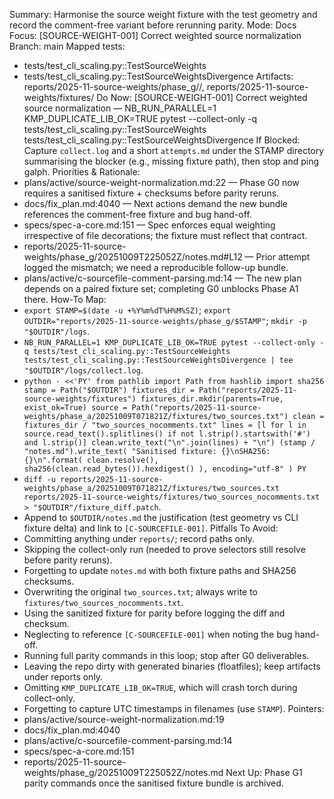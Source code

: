 Summary: Harmonise the source weight fixture with the test geometry and record the comment-free variant before rerunning parity.
Mode: Docs
Focus: [SOURCE-WEIGHT-001] Correct weighted source normalization
Branch: main
Mapped tests:
- tests/test_cli_scaling.py::TestSourceWeights
- tests/test_cli_scaling.py::TestSourceWeightsDivergence
Artifacts: reports/2025-11-source-weights/phase_g/<STAMP>/, reports/2025-11-source-weights/fixtures/
Do Now: [SOURCE-WEIGHT-001] Correct weighted source normalization — NB_RUN_PARALLEL=1 KMP_DUPLICATE_LIB_OK=TRUE pytest --collect-only -q tests/test_cli_scaling.py::TestSourceWeights tests/test_cli_scaling.py::TestSourceWeightsDivergence
If Blocked: Capture `collect.log` and a short `attempts.md` under the STAMP directory summarising the blocker (e.g., missing fixture path), then stop and ping galph.
Priorities & Rationale:
- plans/active/source-weight-normalization.md:22 — Phase G0 now requires a sanitised fixture + checksums before parity reruns.
- docs/fix_plan.md:4040 — Next actions demand the new bundle references the comment-free fixture and bug hand-off.
- specs/spec-a-core.md:151 — Spec enforces equal weighting irrespective of file decorations; the fixture must reflect that contract.
- reports/2025-11-source-weights/phase_g/20251009T225052Z/notes.md#L12 — Prior attempt logged the mismatch; we need a reproducible follow-up bundle.
- plans/active/c-sourcefile-comment-parsing.md:14 — The new plan depends on a paired fixture set; completing G0 unblocks Phase A1 there.
How-To Map:
- `export STAMP=$(date -u +%Y%m%dT%H%M%SZ)`; `export OUTDIR="reports/2025-11-source-weights/phase_g/$STAMP"`; `mkdir -p "$OUTDIR"/logs`.
- `NB_RUN_PARALLEL=1 KMP_DUPLICATE_LIB_OK=TRUE pytest --collect-only -q tests/test_cli_scaling.py::TestSourceWeights tests/test_cli_scaling.py::TestSourceWeightsDivergence | tee "$OUTDIR"/logs/collect.log`.
- `python - <<'PY'
from pathlib import Path
from hashlib import sha256
stamp = Path("$OUTDIR")
fixtures_dir = Path("reports/2025-11-source-weights/fixtures")
fixtures_dir.mkdir(parents=True, exist_ok=True)
source = Path("reports/2025-11-source-weights/phase_a/20251009T071821Z/fixtures/two_sources.txt")
clean = fixtures_dir / "two_sources_nocomments.txt"
lines = [l for l in source.read_text().splitlines() if not l.strip().startswith('#') and l.strip()]
clean.write_text("\n".join(lines) + "\n")
(stamp / "notes.md").write_text(
    "Sanitised fixture: {}\nSHA256: {}\n".format(
        clean.resolve(), sha256(clean.read_bytes()).hexdigest()
    ),
    encoding="utf-8"
)
PY`
- `diff -u reports/2025-11-source-weights/phase_a/20251009T071821Z/fixtures/two_sources.txt reports/2025-11-source-weights/fixtures/two_sources_nocomments.txt > "$OUTDIR"/fixture_diff.patch`.
- Append to `$OUTDIR/notes.md` the justification (test geometry vs CLI fixture delta) and link to `[C-SOURCEFILE-001]`.
Pitfalls To Avoid:
- Committing anything under `reports/`; record paths only.
- Skipping the collect-only run (needed to prove selectors still resolve before parity reruns).
- Forgetting to update `notes.md` with both fixture paths and SHA256 checksums.
- Overwriting the original `two_sources.txt`; always write to `fixtures/two_sources_nocomments.txt`.
- Using the sanitized fixture for parity before logging the diff and checksum.
- Neglecting to reference `[C-SOURCEFILE-001]` when noting the bug hand-off.
- Running full parity commands in this loop; stop after G0 deliverables.
- Leaving the repo dirty with generated binaries (floatfiles); keep artifacts under reports only.
- Omitting `KMP_DUPLICATE_LIB_OK=TRUE`, which will crash torch during collect-only.
- Forgetting to capture UTC timestamps in filenames (use `STAMP`).
Pointers:
- plans/active/source-weight-normalization.md:19
- docs/fix_plan.md:4040
- plans/active/c-sourcefile-comment-parsing.md:14
- specs/spec-a-core.md:151
- reports/2025-11-source-weights/phase_g/20251009T225052Z/notes.md
Next Up: Phase G1 parity commands once the sanitised fixture bundle is archived.
